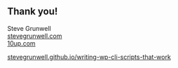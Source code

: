 ## Thank you!

Steve Grunwell<br>
[stevegrunwell.com](https://stevegrunwell.com)<br>
[10up.com](http://10up.com)

[stevegrunwell.github.io/writing-wp-cli-scripts-that-work](http://stevegrunwell.github.io/writing-wp-cli-scripts-that-work)